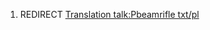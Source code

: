 1.  REDIRECT [Translation talk:Pbeamrifle
    txt/pl](Translation_talk:Pbeamrifle_txt/pl "wikilink")